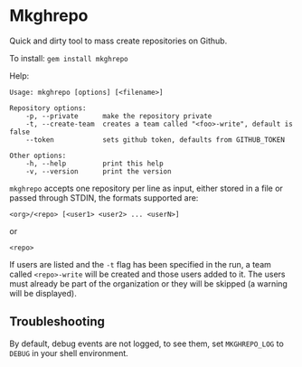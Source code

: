 # Mkghrepo
Quick and dirty tool to mass create repositories on Github.

To install: `gem install mkghrepo`

Help:

```
Usage: mkghrepo [options] [<filename>]

Repository options:
    -p, --private      make the repository private
    -t, --create-team  creates a team called "<foo>-write", default is false
    --token            sets github token, defaults from GITHUB_TOKEN

Other options:
    -h, --help         print this help
    -v, --version      print the version
```

`mkghrepo` accepts one repository per line as input, either stored in a file or passed through STDIN, the formats supported are:

`<org>/<repo> [<user1> <user2> ... <userN>]`

or

`<repo>`

If users are listed and the `-t` flag has been specified in the run, a team called `<repo>-write` will be created and those users added to it. The users must already be part of the organization or they will be skipped (a warning will be displayed).

## Troubleshooting
By default, debug events are not logged, to see them, set `MKGHREPO_LOG` to `DEBUG` in your shell environment.
